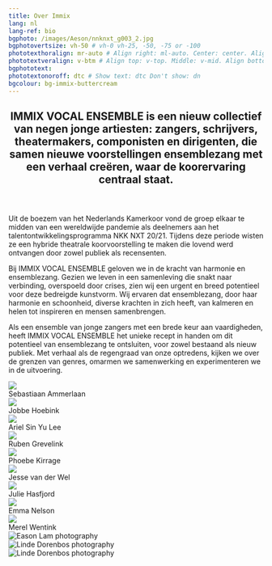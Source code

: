 ```yaml
---
title: Over Immix
lang: nl
lang-ref: bio
bgphoto: /images/Aeson/nnknxt_g003_2.jpg
bgphotovertsize: vh-50 # vh-0 vh-25, -50, -75 or -100
phototexthoralign: mr-auto # Align right: ml-auto. Center: center. Align left: mr-auto 
phototextveralign: v-btm # Align top: v-top. Middle: v-mid. Align bottom: b-btm 
bgphototext: 
phototextonoroff: dtc # Show text: dtc Don't show: dn
bgcolour: bg-immix-buttercream
---
```

<!-- <img src="/images/Aeson/MG_9127.jpg" alt="" class="fr w-third ml-auto br-100">
To do this page:
<ul>
    <li class="strike">Add names to photos and a bio page for everyone</li>
    <li class="strike">Update photos with Julie's list</li>
    <li>Ask everyone for an English and Dutch version of their bio</li>
    <li class="strike">Remove placeholder pictures in the grid</li>
    <li>Add an actual text (ask Jobbe?)</li>
</ul>  -->


<article class="cf pa3 mw9 center">
  
  <header class="fl w-100 w-two-thirds-l pa3-m pa4-l">
    <h2 class="lh-title f3 b mt0">
      IMMIX VOCAL ENSEMBLE is een nieuw collectief van negen jonge artiesten: zangers, schrijvers, theatermakers, componisten en dirigenten, die samen nieuwe voorstellingen ensemblezang met een verhaal creëren, waar de koorervaring centraal staat.
    </h2>
  </header>
  
  <section class="fl w-100">
    <div class="fl w-100 w-50-m w-third-l pa3-m pa4-l">
      <p class="f6 lh-copy measure">
        Uit de boezem van het Nederlands Kamerkoor vond de groep elkaar te midden van een wereldwijde pandemie als deelnemers aan het talentontwikkelingsprogramma NKK NXT 20/21. Tijdens deze periode wisten ze een hybride theatrale koorvoorstelling te maken die lovend werd ontvangen door zowel publiek als recensenten.  
      </p>
    </div>
    <div class="fl w-100 w-50-m w-third-l pa3-m pa4-l">
        <p class="f6 lh-copy measure">
          Bij IMMIX VOCAL ENSEMBLE geloven we in de kracht van harmonie en ensemblezang. Gezien we leven in een samenleving die snakt naar verbinding, overspoeld door crises, zien wij een urgent en breed potentieel voor deze bedreigde kunstvorm. Wij ervaren dat ensemblezang, door haar harmonie en schoonheid, diverse krachten in zich heeft, van kalmeren en helen tot inspireren en mensen samenbrengen.
        </p>
    </div>
    <div class="fl w-100 w-50-m w-third-l pa3-m pa4-l">
      <p class="f6 lh-copy measure">
        Als een ensemble van jonge zangers met een brede keur aan vaardigheden, heeft IMMIX VOCAL ENSEMBLE het unieke recept in handen om dit potentieel van ensemblezang te ontsluiten, voor zowel bestaand als nieuw publiek. Met verhaal als de regengraad van onze optredens, kijken we over de grenzen van genres, omarmen we samenwerking en experimenteren we in de uitvoering.
      </p>
    </div>
  </section>

  <main class="cf pa2 w-100 w-75-m w-two-thirds-l center">
      <div class="fl w-third-ns ph2">
        <a href="sebastiaan_ammerlaan" class="pv2 grow db no-underline black"><img class="db w-100" src="/images/NKKNXT/Sebastiaan.jpg"></a><figcaption class="tc">Sebastiaan Ammerlaan</figcaption>
        <a href="jobbe_hoebink" class="no-underline pv2 grow db"><img class="db w-100" src="/images/Aeson/nnknxt_Jobbe001.jpg"></a><figcaption class="tc">Jobbe Hoebink</figcaption>
        <a href="ariel_sin_yu_lee" class="no-underline pv2 grow db"><img class="db w-100" src="/images/Aeson/nnknxt_ariel001.jpg"/></a><figcaption class="tc">Ariel Sin Yu Lee</figcaption>
      </div>
      <div class="fl w-third-ns ph2">
        <a href="ruben_grevelink" class="pv2 grow db no-underline black"><img class="db w-100" src="/images/Aeson/nnknxt_Ruben002.jpg"></a><figcaption class="tc">Ruben Grevelink</figcaption>
        <a href="phoebe_kirrage" class="pv2 grow db no-underline black"><img class="db w-100" src="/images/Aeson/nnknxt_Phoebe002.jpg"></a><figcaption class="tc">Phoebe Kirrage</figcaption>
        <a href="jesse_van_der_wel" class="pv2 grow db no-underline black"><img class="db w-100" src="/images/Aeson/nnknxt_Jesse002.jpg"> </a><figcaption class="tc">Jesse van der Wel</figcaption>
      </div>
      <div class="fl w-third-ns ph2">
        <a href="julie_hasfjord" class="pv2 grow db no-underline black"><img class="db w-100" src="/images/Aeson/nnknxt_Julie002.jpg"></a><figcaption class="tc">Julie Hasfjord</figcaption>
        <a href="emma_nelson" class="pv2 grow db no-underline black"><img class="db w-100" src="/images/Aeson/nnknxt_Emma003.jpg"></a><figcaption class="tc">Emma Nelson</figcaption>
        <a href="merel_wentink" class="pv2 grow db no-underline black"><img class="db w-100" src="/images/Aeson/nnknxt_Merel001.jpg"></a><figcaption class="tc">Merel Wentink</figcaption>
      </div>
  </main>

</article>

<div class="mw9-l center ph3-ns mt5">
  <div class="cf ph2-ns">
    <div class="fl w-100 w-third-ns pa2">
      <img src="/images/Aeson/nnknxt_g009.jpg" alt="Eason Lam photography" class="br3">
    </div>
    <div class="fl w-100 w-third-ns pa2">
      <img src="/images/LindeDorenbos/210625_NKKNXT_Bloom_LindeDorenbos-0009.jpg" alt="Linde Dorenbos photography" class="br3">
    </div>
    <div class="fl w-100 w-third-ns pa2">
      <img src="/images/LindeDorenbos/210625_NKKNXT_Bloom_LindeDorenbos-0073.jpg" alt="Linde Dorenbos photography" class="br3">
    </div>
  </div>
</div>
